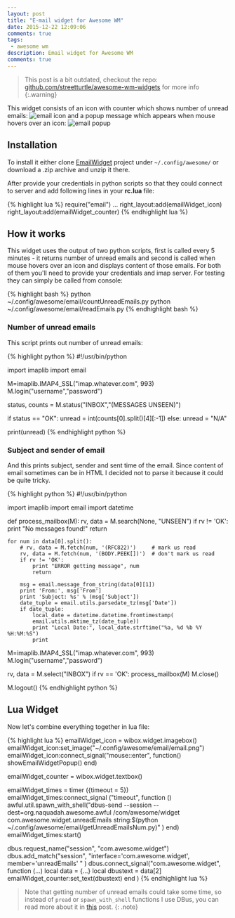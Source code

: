 ```yaml
---
layout: post
title: "E-mail widget for Awesome WM"
date: 2015-12-22 12:09:06
comments: true
tags: 
 - awesome wm
description: Email widget for Awesome WM  
comments: true
---
```


> This post is a bit outdated, checkout the repo: [github.com/streetturtle/awesome-wm-widgets](https://github.com/streetturtle/awesome-wm-widgets/) for more info
{:.warning}

This widget consists of an icon with counter which shows number of unread emails: ![email icon]({{site.url}}/images/emailWidgetScrnsht.png)
and a popup message which appears when mouse hovers over an icon: ![email popup]({{site.url}}/images/emailWidgetScrnsht2.png)

## Installation

To install it either clone [EmailWidget](https://github.com/streetturtle/awesome-wm-widgets/tree/master/email-widget) project under `~/.config/awesome/` or download a .zip archive and unzip it there.

After provide your credentials in python scripts so that they could connect to server and add following lines in your **rc.lua** file:

{% highlight lua %}
require("email")
...
right_layout:add(emailWidget_icon)
right_layout:add(emailWidget_counter)
{% endhighlight lua %}

## How it works

This widget uses the output of two python scripts, first is called every 5 minutes - it returns number of unread emails and second is called when mouse hovers over an icon and displays content of those emails. For both of them you'll need to provide your credentials and imap server. For testing they can simply be called from console:

{% highlight bash %}
python ~/.config/awesome/email/countUnreadEmails.py 
python ~/.config/awesome/email/readEmails.py 
{% endhighlight bash %}

### Number of unread emails

This script prints out number of unread emails:

{% highlight python %}
#!/usr/bin/python

import imaplib
import email

M=imaplib.IMAP4_SSL("imap.whatever.com", 993)
M.login("username","password")

status, counts = M.status("INBOX","(MESSAGES UNSEEN)")

if status == "OK":
  unread = int(counts[0].split()[4][:-1])
else:
  unread = "N/A" 

print(unread)
{% endhighlight python %}

### Subject and sender of email

And this prints subject, sender and sent time of the email. Since content of email sometimes can be in HTML I decided not to parse it because it could be quite tricky. 

{% highlight python %}
#!/usr/bin/python

import imaplib
import email
import datetime

def process_mailbox(M):
    rv, data = M.search(None, "UNSEEN")
    if rv != 'OK':
        print "No messages found!"
        return

    for num in data[0].split():
        # rv, data = M.fetch(num, '(RFC822)')     # mark us read
        rv, data = M.fetch(num, '(BODY.PEEK[])')  # don't mark us read
        if rv != 'OK':
            print "ERROR getting message", num
            return

        msg = email.message_from_string(data[0][1])
        print 'From:', msg['From']
        print 'Subject: %s' % (msg['Subject'])
        date_tuple = email.utils.parsedate_tz(msg['Date'])
        if date_tuple:
            local_date = datetime.datetime.fromtimestamp(
            email.utils.mktime_tz(date_tuple))
            print "Local Date:", local_date.strftime("%a, %d %b %Y %H:%M:%S")
            print

M=imaplib.IMAP4_SSL("imap.whatever.com", 993)
M.login("username","password")

rv, data = M.select("INBOX")
if rv == 'OK':
    process_mailbox(M)
    M.close()

M.logout()
{% endhighlight python %}

## Lua Widget

Now let's combine everything together in lua file:

{% highlight lua %}
emailWidget_icon = wibox.widget.imagebox()
emailWidget_icon:set_image("~/.config/awesome/email/email.png")
emailWidget_icon:connect_signal("mouse::enter", function() showEmailWidgetPopup() end)

emailWidget_counter = wibox.widget.textbox()

emailWidget_times = timer ({timeout = 5})
emailWidget_times:connect_signal ("timeout", 
	function ()
		awful.util.spawn_with_shell("dbus-send --session --dest=org.naquadah.awesome.awful /com/awesome/widget com.awesome.widget.unreadEmails string:$(python ~/.config/awesome/email/getUnreadEmailsNum.py)" )
		end)
emailWidget_times:start()

dbus.request_name("session", "com.awesome.widget")
dbus.add_match("session", "interface='com.awesome.widget', member='unreadEmails' " )
dbus.connect_signal("com.awesome.widget", function (...)
	local data = {...}
	local dbustext = data[2]
	emailWidget_counter:set_text(dbustext)
	end )
{% endhighlight lua %}

>Note that getting number of unread emails could take some time, so instead of `pread` or `spawn_with_shell` functions I use DBus, you can read more about it in [this]({{site.url}}/2015/09/fix-awesome-freezes) post.
{: .note}
